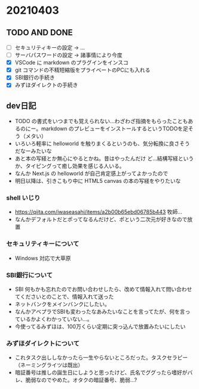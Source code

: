 # 20210403

## TODO AND DONE

- [ ] セキュリティキーの設定 -> ...
- [ ] サーバパスワードの設定 -> 諸事情により今度
- [X] VSCode に markdown のプラグインをインスコ
- [x] git コマンドの不精短縮版をプライベートのPCにも入れる
- [x] SBI銀行の手続き
- [x] みずほダイレクトの手続き

## dev日記

* TODO の書式をいつまでも覚えられない...わざわざ指摘をもらったこともあるのにー。markdown のプレビューをインストールするというTODOを足そう（メタい）
* いろいろ軽率に helloworld を触りまくるというのも、気分転換に良さそうだなーみたいな
* あと本の写経とか無心にやるとかね。昔はやったんだけ
ど...結構写経というか、タイピングって癒し効果を感じる人いる。
* なんか Next.js の helloworld が自己肯定感上がってよかったので
* 明日以降は、引きこもり中に HTML5 canvas の本の写経をやりたいな

### shell いじり

* https://qiita.com/iwaseasahi/items/a2b00b65ebd06785b443 牧師...
* なんかデフォルトだとポってなるんだけど、ポという二次元が好きなので放置

### セキュリティキーについて

* Windows 対応で大草原

### SBI銀行について

* SBI 何もかも忘れたのでお問い合わせしたら、改めて情報入れて問い合わせてくださいとのことで、情報入れて送った
* ネットバンクをメインバンクにしたい。
* なんかアベプラでSBIも変わったなあみたいなことを言ってたが、何を言っているかよくわかっていない...。
* 今使ってるみずほは、100万くらい定期に突っ込んで放置みたいにしたい

### みずほダイレクトについて

* これタスク出ししなかったら一生やらないところだった。タスクセラピー（ネーミングライツは既出）
* 暗証番号は推しの誕生日にしようと思ったけど、氏名でググったら嗜好がバレ、脆弱なのでやめた。オタクの暗証番号、脆弱...?